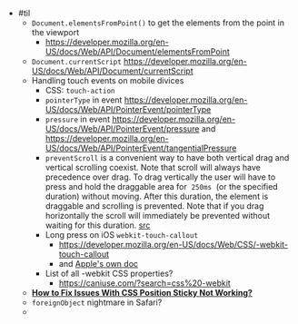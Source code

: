 - #til
	- `Document.elementsFromPoint()` to get the elements from the point in the viewport
		- https://developer.mozilla.org/en-US/docs/Web/API/Document/elementsFromPoint
	- `Document.currentScript` https://developer.mozilla.org/en-US/docs/Web/API/Document/currentScript
	- Handling touch events on mobile divices
		- CSS: `touch-action`
		- `pointerType` in event https://developer.mozilla.org/en-US/docs/Web/API/PointerEvent/pointerType
		- `pressure` in event https://developer.mozilla.org/en-US/docs/Web/API/PointerEvent/pressure and https://developer.mozilla.org/en-US/docs/Web/API/PointerEvent/tangentialPressure
		- `preventScroll` is a convenient way to have both vertical drag and vertical scrolling coexist. Note that scroll will always have precedence over drag. To drag vertically the user will have to press and hold the draggable area for  `250ms`  (or the specified duration) without moving. After this duration, the element is draggable and scrolling is prevented. Note that if you drag horizontally the scroll will immediately be prevented without waiting for this duration. [src](https://use-gesture.netlify.app/docs/options/#drag)
		- Long press on iOS `webkit-touch-callout`
			- https://developer.mozilla.org/en-US/docs/Web/CSS/-webkit-touch-callout
			- and [Apple's own doc](https://developer.apple.com/library/archive/documentation/AppleApplications/Reference/SafariCSSRef/Articles/StandardCSSProperties.html#//apple_ref/doc/uid/TP30001266-_webkit_touch_callout)
		- List of all -webkit CSS properties?
			- https://caniuse.com/?search=css%20-webkit
	- [**How to Fix Issues With CSS Position Sticky Not Working?**](https://www.designcise.com/web/tutorial/how-to-fix-issues-with-css-position-sticky-not-working#checking-if-a-parent-element-is-a-flexbox)
	- `foreignObject` nightmare in Safari?
	-